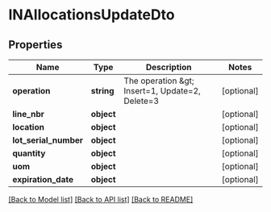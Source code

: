 # INAllocationsUpdateDto

## Properties
Name | Type | Description | Notes
------------ | ------------- | ------------- | -------------
**operation** | **string** | The operation &amp;gt;  Insert&#x3D;1, Update&#x3D;2, Delete&#x3D;3 | [optional] 
**line_nbr** | **object** |  | [optional] 
**location** | **object** |  | [optional] 
**lot_serial_number** | **object** |  | [optional] 
**quantity** | **object** |  | [optional] 
**uom** | **object** |  | [optional] 
**expiration_date** | **object** |  | [optional] 

[[Back to Model list]](../README.md#documentation-for-models) [[Back to API list]](../README.md#documentation-for-api-endpoints) [[Back to README]](../README.md)


